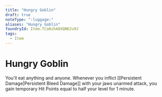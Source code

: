 ```yaml
---
title: "Hungry Goblin"
draft: true
noteType: ":luggage:"
aliases: "Hungry Goblin"
foundryId: Item.TCo0zhA8XQNK2v9J
tags:
  - Item
---
```


# Hungry Goblin

You'll eat anything and anyone. Whenever you inflict [[Persistent Damage|Persistent Bleed Damage]] with your jaws unarmed attack, you gain temporary Hit Points equal to half your level for 1 minute.


